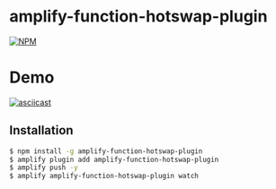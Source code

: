 # amplify-function-hotswap-plugin


[![NPM](https://nodei.co/npm/amplify-function-hotswap-plugin.png)](https://nodei.co/npm/amplify-function-hotswap-plugin/)

# Demo

[![asciicast](https://asciinema.org/a/442725.svg)](https://asciinema.org/a/442725)

## Installation

```sh
$ npm install -g amplify-function-hotswap-plugin
$ amplify plugin add amplify-function-hotswap-plugin
$ amplify push -y
$ amplify amplify-function-hotswap-plugin watch
```
